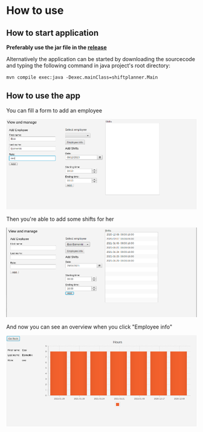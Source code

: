 # How to use



## How to start application

__Preferably use the jar file in the [release](https://github.com/LauriKajakko/ot-harjoitustyo/releases/tag/v1.1)__

Alternatively the application can be started by downloading the sourcecode and typing the following command in java project's root directory:

```
mvn compile exec:java -Dexec.mainClass=shiftplanner.Main
```

## How to use the app

You can fill a form to add an employee

<img src=https://github.com/LauriKajakko/ot-harjoitustyo/blob/main/documentation/images/addemployee.png />

Then you're able to add some shifts for her

<img src=https://github.com/LauriKajakko/ot-harjoitustyo/blob/main/documentation/images/addedshifts.png />

And now you can see an overview when you click "Employee info"

<img src=https://github.com/LauriKajakko/ot-harjoitustyo/blob/main/documentation/images/employeeinfo.png />

